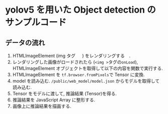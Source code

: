 # yolov5 を用いた Object detection のサンプルコード

## データの流れ

1. HTMLImageElement (img タグ 　<img /> ) をレンダリングする　.
2. レンダリングした画像がロードされたら (`<img >`タグの`onLoad`), HTMLImageElement オブジェクトを取得して以下の内容を関数で実行する.
3. HTMLImageElement を `tf.browser.fromPixels`で Tensor に変換.
4. model を読み込む. `/public/web_model/model.json` からモデルを取得して読み込む.
5. Tensor をモデルに渡して, 推論結果 (Tensor)を得る.
6. 推論結果を JavaScript Array に整形する.
7. 画像上に推論結果を描画する.
